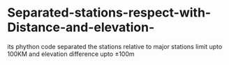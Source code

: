 # Separated-stations-respect-with-Distance-and-elevation-
its phython code separated the stations relative to major stations limit upto 100KM and elevation difference upto ±100m 
